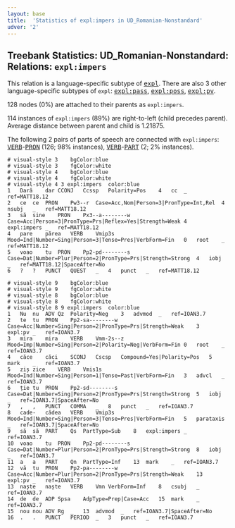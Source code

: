 ```yaml
---
layout: base
title:  'Statistics of expl:impers in UD_Romanian-Nonstandard'
udver: '2'
---
```


## Treebank Statistics: UD_Romanian-Nonstandard: Relations: `expl:impers`

This relation is a language-specific subtype of <tt><a href="ro_nonstandard-dep-expl.html">expl</a></tt>.
There are also 3 other language-specific subtypes of `expl`: <tt><a href="ro_nonstandard-dep-expl-pass.html">expl:pass</a></tt>, <tt><a href="ro_nonstandard-dep-expl-poss.html">expl:poss</a></tt>, <tt><a href="ro_nonstandard-dep-expl-pv.html">expl:pv</a></tt>.

128 nodes (0%) are attached to their parents as `expl:impers`.

114 instances of `expl:impers` (89%) are right-to-left (child precedes parent).
Average distance between parent and child is 1.21875.

The following 2 pairs of parts of speech are connected with `expl:impers`: <tt><a href="ro_nonstandard-pos-VERB.html">VERB</a></tt>-<tt><a href="ro_nonstandard-pos-PRON.html">PRON</a></tt> (126; 98% instances), <tt><a href="ro_nonstandard-pos-VERB.html">VERB</a></tt>-<tt><a href="ro_nonstandard-pos-PART.html">PART</a></tt> (2; 2% instances).


~~~ conllu
# visual-style 3	bgColor:blue
# visual-style 3	fgColor:white
# visual-style 4	bgColor:blue
# visual-style 4	fgColor:white
# visual-style 4 3 expl:impers	color:blue
1	Dară	dar	CCONJ	Ccssp	Polarity=Pos	4	cc	_	ref=MATT18.12
2	ce	ce	PRON	Pw3--r	Case=Acc,Nom|Person=3|PronType=Int,Rel	4	nsubj	_	ref=MATT18.12
3	să	sine	PRON	Px3--a--------w	Case=Acc|Person=3|PronType=Prs|Reflex=Yes|Strength=Weak	4	expl:impers	_	ref=MATT18.12
4	pare	părea	VERB	Vmip3s	Mood=Ind|Number=Sing|Person=3|Tense=Pres|VerbForm=Fin	0	root	_	ref=MATT18.12
5	voao	tu	PRON	Pp2-pd--------s	Case=Dat|Number=Plur|Person=2|PronType=Prs|Strength=Strong	4	iobj	_	ref=MATT18.12|SpaceAfter=No
6	?	?	PUNCT	QUEST	_	4	punct	_	ref=MATT18.12

~~~


~~~ conllu
# visual-style 9	bgColor:blue
# visual-style 9	fgColor:white
# visual-style 8	bgColor:blue
# visual-style 8	fgColor:white
# visual-style 8 9 expl:impers	color:blue
1	Nu	nu	ADV	Qz	Polarity=Neg	3	advmod	_	ref=IOAN3.7
2	te	tu	PRON	Pp2-sa--------w	Case=Acc|Number=Sing|Person=2|PronType=Prs|Strength=Weak	3	expl:pv	_	ref=IOAN3.7
3	mira	mira	VERB	Vmm-2s--z	Mood=Imp|Number=Sing|Person=2|Polarity=Neg|VerbForm=Fin	0	root	_	ref=IOAN3.7
4	căce	căci	SCONJ	Cscsp	Compound=Yes|Polarity=Pos	5	mark	_	ref=IOAN3.7
5	ziș	zice	VERB	Vmis1s	Mood=Ind|Number=Sing|Person=1|Tense=Past|VerbForm=Fin	3	advcl	_	ref=IOAN3.7
6	ție	tu	PRON	Pp2-sd--------s	Case=Dat|Number=Sing|Person=2|PronType=Prs|Strength=Strong	5	iobj	_	ref=IOAN3.7|SpaceAfter=No
7	,	,	PUNCT	COMMA	_	8	punct	_	ref=IOAN3.7
8	cade-	cădea	VERB	Vmip3s	Mood=Ind|Number=Sing|Person=3|Tense=Pres|VerbForm=Fin	5	parataxis	_	ref=IOAN3.7|SpaceAfter=No
9	să	să	PART	Qs	PartType=Sub	8	expl:impers	_	ref=IOAN3.7
10	voao	tu	PRON	Pp2-pd--------s	Case=Dat|Number=Plur|Person=2|PronType=Prs|Strength=Strong	8	iobj	_	ref=IOAN3.7
11	a	a	PART	Qn	PartType=Inf	13	mark	_	ref=IOAN3.7
12	vă	tu	PRON	Pp2-pa--------w	Case=Acc|Number=Plur|Person=2|PronType=Prs|Strength=Weak	13	expl:pv	_	ref=IOAN3.7
13	naște	naște	VERB	Vmn	VerbForm=Inf	8	csubj	_	ref=IOAN3.7
14	de	de	ADP	Spsa	AdpType=Prep|Case=Acc	15	mark	_	ref=IOAN3.7
15	nou	nou	ADV	Rg	_	13	advmod	_	ref=IOAN3.7|SpaceAfter=No
16	.	.	PUNCT	PERIOD	_	3	punct	_	ref=IOAN3.7

~~~


